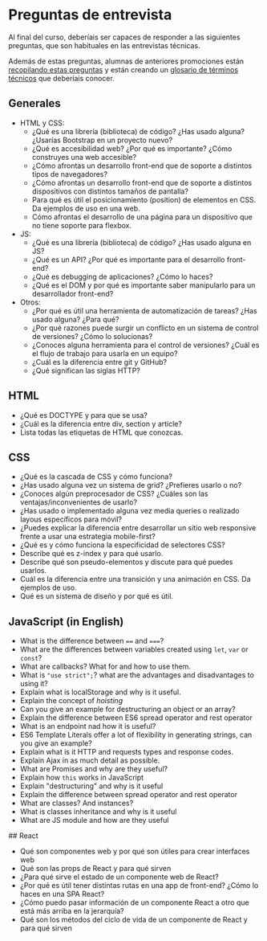 # Preguntas de entrevista

Al final del curso, deberíais ser capaces de responder a las siguientes preguntas, que son habituales en las entrevistas técnicas.

Además de estas preguntas, alumnas de anteriores promociones están [recopilando estas preguntas](https://github.com/Adalab/recursos-de-las-alumnas/blob/master/preguntas_entrevistas.md) y están creando un [glosario de términos técnicos](https://github.com/Adalab/recursos-de-las-alumnas/blob/master/glosario.md) que deberíais conocer.

## Generales

- HTML y CSS:
   - ¿Qué es una librería (biblioteca) de código? ¿Has usado alguna? ¿Usarías Bootstrap en un proyecto nuevo?
   - ¿Qué es accesibilidad web? ¿Por qué es importante? ¿Cómo construyes una web accesible?
   - ¿Cómo afrontas un desarrollo front-end que de soporte a distintos tipos de navegadores?
   - ¿Cómo afrontas un desarrollo front-end que de soporte a distintos dispositivos con distintos tamaños de pantalla?
   - Para qué es útil el posicionamiento (position) de elementos en CSS. Da ejemplos de uso en una web.
   - Cómo afrontas el desarrollo de una página para un dispositivo que no tiene soporte para flexbox.
- JS:
   - ¿Qué es una librería (biblioteca) de código? ¿Has usado alguna en JS?
   - ¿Qué es un API? ¿Por qué es importante para el desarrollo front-end?
   - ¿Qué es debugging de aplicaciones? ¿Cómo lo haces?
   - ¿Qué es el DOM y por qué es importante saber manipularlo para un desarrollador front-end?
- Otros:
   - ¿Por qué es útil una herramienta de automatización de tareas? ¿Has usado alguna? ¿Para qué?
   - ¿Por qué razones puede surgir un conflicto en un sistema de control de versiones? ¿Cómo lo solucionas?
   - ¿Conoces alguna herramienta para el control de versiones? ¿Cuál es el flujo de trabajo para usarla en un equipo?
   - ¿Cuál es la diferencia entre git y GitHub?
   - ¿Qué significan las siglas HTTP?

## HTML

- ¿Qué es DOCTYPE y para que se usa?
- ¿Cuál es la diferencia entre div, section y article?
- Lista todas las etiquetas de HTML que conozcas.

## CSS

- ¿Qué es la cascada de CSS y cómo funciona?
- ¿Has usado alguna vez un sistema de grid? ¿Prefieres usarlo o no?
- ¿Conoces algún preprocesador de CSS? ¿Cuáles son las ventajas/inconvenientes de usarlo?
- ¿Has usado o implementado alguna vez media queries o realizado layous específicos para móvil?
- ¿Puedes explicar la diferencia entre desarrollar un sitio web responsive frente a usar una estrategia mobile-first?
- ¿Qué es y cómo funciona la especificidad de selectores CSS?
- Describe qué es z-index y para qué usarlo.
- Describe qué son pseudo-elementos y discute para qué puedes usarlos.
- Cuál es la diferencia entre una transición y una animación en CSS. Da ejemplos de uso.
- Qué es un sistema de diseño y por qué es útil.

## JavaScript (in English)

- What is the difference between `==` and `===`?
- What are the differences between variables created using `let`, `var` or `const`?
- What are callbacks? What for and how to use them.
- What is `"use strict";`? what are the advantages and disadvantages to using it?
- Explain what is localStorage and why is it useful.
- Explain the concept of _hoisting_
- Can you give an example for destructuring an object or an array?
- Explain the difference between ES6 spread operator and rest operator
- What is an endpoint nad how it is useful?
- ES6 Template Literals offer a lot of flexibility in generating strings, can you give an example?
- Explain what is it HTTP and requests types and response codes.
- Explain Ajax in as much detail as possible.
- What are Promises and why are they useful?
- Explain how `this` works in JavaScript
- Explain "destructuring" and why is it useful
- Explain the difference between spread operator and rest operator
- What are classes? And instances?
- What is classes inheritance and why is it useful
- What are JS module and how are they useful

## React

- Qué son componentes web y por qué son útiles para crear interfaces web
- Qué son las props de React y para qué sirven
- ¿Para qué sirve el estado de un componente web de React?
- ¿Por qué es útil tener distintas rutas en una app de front-end? ¿Cómo lo haces en una SPA React?
- ¿Cómo puedo pasar información de un componente React a otro que está más arriba en la jerarquía?
- Qué son los métodos del ciclo de vida de un componente de React y para qué sirven
